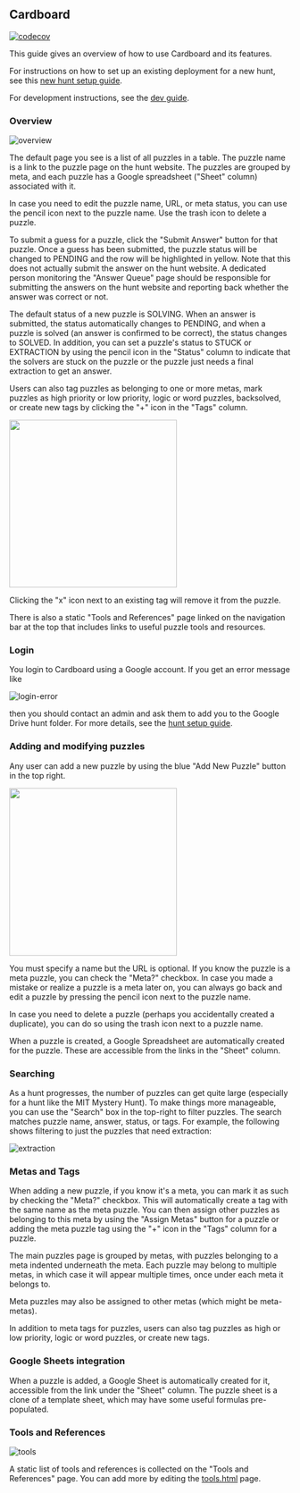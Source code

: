 ## Cardboard

[![codecov](https://codecov.io/gh/cardinalitypuzzles/cardboard/branch/master/graph/badge.svg)](https://codecov.io/gh/cardinalitypuzzles/cardboard)

This guide gives an overview of how to use Cardboard and its features.

For instructions on how to set up an existing deployment for a new hunt, see this [new hunt setup guide](new-hunt-setup.md).

For development instructions, see the [dev guide](dev-guide.md).

### Overview

![overview](https://user-images.githubusercontent.com/544734/71759676-6a283b80-2e7e-11ea-82d0-f2f4fc737c71.png)

The default page you see is a list of all puzzles in a table. The puzzle name is a link to the puzzle page on the hunt website. The puzzles are grouped by meta, and each puzzle has a Google spreadsheet ("Sheet" column) associated with it.

In case you need to edit the puzzle name, URL, or meta status, you can use the pencil icon next to the puzzle name. Use the trash icon to delete a puzzle.

To submit a guess for a puzzle, click the "Submit Answer" button for that puzzle. Once a guess has been submitted, the puzzle status will be changed to PENDING and the row will be highlighted in yellow. Note that this does not actually submit the answer on the hunt website. A dedicated person monitoring the "Answer Queue" page should be responsible for submitting the answers on the hunt website and reporting back whether the answer was correct or not.

The default status of a new puzzle is SOLVING. When an answer is submitted, the status automatically changes to PENDING, and when a puzzle is solved (an answer is confirmed to be correct), the status changes to SOLVED. In addition, you can set a puzzle's status to STUCK or EXTRACTION by using the pencil icon in the "Status" column to indicate that the solvers are stuck on the puzzle or the puzzle just needs a final extraction to get an answer.

Users can also tag puzzles as belonging to one or more metas, mark puzzles as high priority or low priority, logic or word puzzles, backsolved, or create new tags by clicking the "+" icon in the "Tags" column.

<img src='https://user-images.githubusercontent.com/1312469/147144787-554aac39-3558-47c7-af75-2e7c89f1d599.png' width='300'>

Clicking the "x" icon next to an existing tag will remove it from the puzzle.

There is also a static "Tools and References" page linked on the navigation bar at the top that includes links to useful puzzle tools and resources.

### Login

You login to Cardboard using a Google account. If you get an error message like

![login-error](https://user-images.githubusercontent.com/544734/71759638-0ef64900-2e7e-11ea-8362-73f789085547.png)

then you should contact an admin and ask them to add you to the Google Drive hunt folder. For more details, see the [hunt setup guide](new-hunt-setup.md#giving-a-new-user-access-to-cardboard).

### Adding and modifying puzzles

Any user can add a new puzzle by using the blue "Add New Puzzle" button in the top right.

<img src='https://user-images.githubusercontent.com/544734/71759777-3cdc8d00-2e80-11ea-9d49-48de77370976.png' width='300'>

You must specify a name but the URL is optional. If you know the puzzle is a meta puzzle, you can check the "Meta?" checkbox. In case you made a mistake or realize a puzzle is a meta later on, you can always go back and edit a puzzle by pressing the pencil icon next to the puzzle name.

In case you need to delete a puzzle (perhaps you accidentally created a duplicate), you can do so using the trash icon next to a puzzle name.

When a puzzle is created, a Google Spreadsheet are automatically created for the puzzle. These are accessible from the links in the "Sheet" column.

### Searching

As a hunt progresses, the number of puzzles can get quite large (especially for a hunt like the MIT Mystery Hunt). To make things more manageable, you can use the "Search" box in the top-right to filter puzzles. The search matches puzzle name, answer, status, or tags. For example, the following shows filtering to just the puzzles that need extraction:

![extraction](https://user-images.githubusercontent.com/544734/71759824-38fd3a80-2e81-11ea-8670-d0a1039f6502.png)

### Metas and Tags

When adding a new puzzle, if you know it's a meta, you can mark it as such by checking the "Meta?" checkbox. This will automatically create a tag with the same name as the meta puzzle. You can then assign other puzzles as belonging to this meta by using the "Assign Metas" button for a puzzle or adding the meta puzzle tag using the "+" icon in the "Tags" column for a puzzle.

The main puzzles page is grouped by metas, with puzzles belonging to a meta indented underneath the meta. Each puzzle may belong to multiple metas, in which case it will appear multiple times, once under each meta it belongs to.

Meta puzzles may also be assigned to other metas (which might be meta-metas).

In addition to meta tags for puzzles, users can also tag puzzles as high or low priority, logic or word puzzles, or create new tags.

### Google Sheets integration

When a puzzle is added, a Google Sheet is automatically created for it, accessible from the link under the "Sheet" column. The puzzle sheet is a clone of a template sheet, which may have some useful formulas pre-populated.

### Tools and References

![tools](https://user-images.githubusercontent.com/544734/71760134-8def7f80-2e86-11ea-82cf-b6b8e906ebf7.png)

A static list of tools and references is collected on the "Tools and References" page. You can add more by editing the [tools.html](hunts/templates/tools.html) page.
